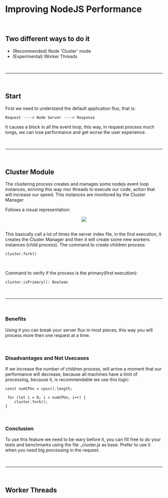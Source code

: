 # Improving NodeJS Performance
<br>

## Two different ways to do it

- (Recommended) Node 'Cluster' mode
- (Experimental) Worker Threads
  
<br>
<hr>
<br>

## Start

First we need to understand the default application flux, that is:

```
Request ----> Node Server ----> Response
```

It causes a block in all the event loop, this way, in request process much longs, we can lose performance and get worse the user experience.

<br>
<hr>
<br>

## Cluster Module

The clustering process creates and manages some nodejs event loop instances, winning this way mor threads to execute our code, action that will increase our speed. This instances are monitored by the Cluster Manager

Follows a visual representation:

<div align="center">
<img src="https://miro.medium.com/max/412/1*1dzWfKzhph6oFhPjqj6x2g.png">
</div>

<br>

This basically call a lot of times the server index file, in the first execution, it creates the Cluster Manager and then it will create some new workers instances (child process). The command to create children process: 

```
cluster.fork()
```

<br>

Command to verify if the process is the primary(first execution):

```
cluster.isPrimary(): Boolean
```

<br>
<hr>
<br>

### Benefits
Using it you can break your server flux in most pieces, this way you will process more then one request at a time.

<br>


### Disadvantages and Not Usecases
If we increase the number of children process, will arrive a moment that our performance will decrease, because all machines have a limit of processing, because it, is recommendable we use this logic:

```
const numCPUs = cpus().length;

 for (let i = 0; i < numCPUs; i++) {
    cluster.fork();
}
```

<br>

### Conclusion
To use this feature we need to be wary before it, you can fill free to do your tests and benchmarks using the file _cluster.js as base. Prefer to use it when you need big processing in the request.

<br>
<hr>
<br>

## Worker Threads
